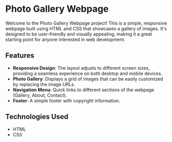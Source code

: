 # Photo Gallery Webpage

Welcome to the Photo Gallery Webpage project! This is a simple, responsive webpage built using HTML and CSS that showcases a gallery of images. It's designed to be user-friendly and visually appealing, making it a great starting point for anyone interested in web development.

## Features

- **Responsive Design**: The layout adjusts to different screen sizes, providing a seamless experience on both desktop and mobile devices.
- **Photo Gallery**: Displays a grid of images that can be easily customized by replacing the image URLs.
- **Navigation Menu**: Quick links to different sections of the webpage (Gallery, About, Contact).
- **Footer**: A simple footer with copyright information.

## Technologies Used

- HTML
- CSS
